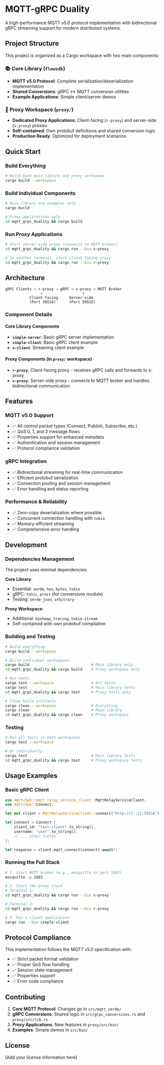 # MQTT-gRPC Duality

A high-performance MQTT v5.0 protocol implementation with bidirectional gRPC streaming support for modern distributed systems.

## Project Structure

This project is organized as a Cargo workspace with two main components:

### 📚 Core Library (`flowsdk`)
- **MQTT v5.0 Protocol**: Complete serialization/deserialization implementation
- **Shared Conversions**: gRPC ↔ MQTT conversion utilities
- **Example Applications**: Simple client/server demos

### 🔗 Proxy Workspace (`proxy/`)  
- **Dedicated Proxy Applications**: Client-facing (`r-proxy`) and server-side (`s-proxy`) proxies
- **Self-contained**: Own protobuf definitions and shared conversion logic
- **Production Ready**: Optimized for deployment scenarios

## Quick Start

### Build Everything
```bash
# Build both main library and proxy workspace
cargo build --workspace
```

### Build Individual Components
```bash
# Main library and examples only
cargo build

# Proxy applications only  
cd mqtt_grpc_duality && cargo build
```

### Run Proxy Applications
```bash
# Start server-side proxy (connects to MQTT broker)
cd mqtt_grpc_duality && cargo run --bin s-proxy

# In another terminal, start client-facing proxy
cd mqtt_grpc_duality && cargo run --bin r-proxy
```

## Architecture

```
gRPC Clients → r-proxy → gRPC → s-proxy → MQTT Broker
                ↑                  ↑
           Client-facing     Server-side
           (Port 50516)      (Port 50515)
```

### Component Details

#### Core Library Components
- **`simple-server`**: Basic gRPC server implementation
- **`simple-client`**: Basic gRPC client example  
- **`s-client`**: Streaming client example

#### Proxy Components (in `proxy/` workspace)
- **`r-proxy`**: Client-facing proxy - receives gRPC calls and forwards to s-proxy
- **`s-proxy`**: Server-side proxy - connects to MQTT broker and handles bidirectional communication

## Features

### MQTT v5.0 Support
- ✅ All control packet types (Connect, Publish, Subscribe, etc.)
- ✅ QoS 0, 1, and 2 message flows
- ✅ Properties support for enhanced metadata
- ✅ Authentication and session management
- ✅ Protocol compliance validation

### gRPC Integration
- ✅ Bidirectional streaming for real-time communication
- ✅ Efficient protobuf serialization
- ✅ Connection pooling and session management
- ✅ Error handling and status reporting

### Performance & Reliability
- ✅ Zero-copy deserialization where possible
- ✅ Concurrent connection handling with `tokio`
- ✅ Memory-efficient streaming
- ✅ Comprehensive error handling

## Development

### Dependencies Management
The project uses minimal dependencies:

**Core Library**: 
- Essential: `serde`, `hex`, `bytes`, `tokio`
- gRPC: `tonic`, `prost` (for conversions module)
- Testing: `serde_json`, `arbitrary`

**Proxy Workspace**:
- Additional: `dashmap`, `tracing`, `tokio-stream`
- Self-contained with own protobuf compilation

### Building and Testing
```bash
# Build everything
cargo build --workspace

# Build individual workspaces
cargo build                            # Main library only
cd mqtt_grpc_duality && cargo build    # Proxy workspace only

# Run tests
cargo test --workspace                 # All tests
cargo test                             # Main library tests
cd mqtt_grpc_duality && cargo test     # Proxy tests only

# Clean build artifacts
cargo clean --workspace                # Everything
cargo clean                            # Main library
cd mqtt_grpc_duality && cargo clean    # Proxy workspace
```

### Testing
```bash
# Run all tests in both workspaces
cargo test --workspace

# Or individually
cargo test                             # Main library tests
cd mqtt_grpc_duality && cargo test     # Proxy workspace tests
```

## Usage Examples

### Basic gRPC Client
```rust
use mqttv5pb::mqtt_relay_service_client::MqttRelayServiceClient;
use mqttv5pb::Connect;

let mut client = MqttRelayServiceClient::connect("http://[::1]:50516").await?;

let connect = Connect {
    client_id: "test-client".to_string(),
    username: "user".to_string(), 
    // ... other fields
};

let response = client.mqtt_connect(connect).await?;
```

### Running the Full Stack
```bash
# 1. Start MQTT broker (e.g., mosquitto on port 1883)
mosquitto -p 1883

# 2. Start the proxy stack
# Terminal 1:
cd mqtt_grpc_duality && cargo run --bin s-proxy

# Terminal 2: 
cd mqtt_grpc_duality && cargo run --bin r-proxy

# 3. Run a client application
cargo run --bin simple-client
```

## Protocol Compliance

This implementation follows the MQTT v5.0 specification with:
- ✅ Strict packet format validation
- ✅ Proper QoS flow handling  
- ✅ Session state management
- ✅ Properties support
- ✅ Error code compliance

## Contributing

1. **Core MQTT Protocol**: Changes go in `src/mqtt_serde/`
2. **gRPC Conversions**: Shared logic in `src/grpc_conversions.rs` and `proxy/src/lib.rs`
3. **Proxy Applications**: New features in `proxy/src/bin/`
4. **Examples**: Simple demos in `src/bin/`

## License

[Add your license information here]
